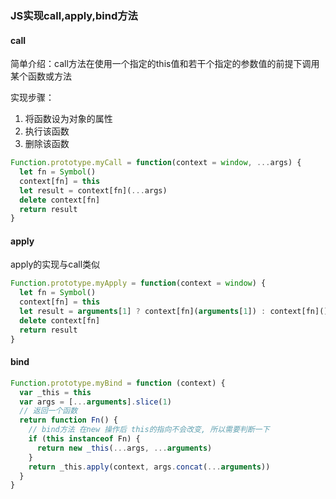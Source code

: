 ### JS实现call,apply,bind方法

#### call
简单介绍：call方法在使用一个指定的this值和若干个指定的参数值的前提下调用某个函数或方法        

实现步骤：
1. 将函数设为对象的属性
2. 执行该函数
3. 删除该函数
```javascript
Function.prototype.myCall = function(context = window, ...args) {
  let fn = Symbol()
  context[fn] = this
  let result = context[fn](...args)
  delete context[fn]
  return result
}
```

#### apply
apply的实现与call类似
```javascript
Function.prototype.myApply = function(context = window) {
  let fn = Symbol()
  context[fn] = this
  let result = arguments[1] ? context[fn](arguments[1]) : context[fn]()
  delete context[fn]
  return result
}
```

#### bind
```javascript
Function.prototype.myBind = function (context) {
  var _this = this
  var args = [...arguments].slice(1)
  // 返回一个函数
  return function Fn() {
    // bind方法 在new 操作后 this的指向不会改变, 所以需要判断一下
    if (this instanceof Fn) {
      return new _this(...args, ...arguments)
    }
    return _this.apply(context, args.concat(...arguments))
  }
}
```

